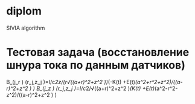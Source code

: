 # diplom
SIVIA algorithm

# Тестовая задача (восстановление шнура тока по данным датчиков)
B_(j_r ) (r_j,z_j )=I/c*2z/(r√((a+r)^2+z^2 ))*(-K(t)  +E(t)*(a^2+r^2+z^2)/((a-r)^2+z^2 )  )
B_(j_z ) (r_j,z_j )=I/c*2/√((a+r)^2+z^2 )*(K(t)  +E(t)*(a^2-r^2-z^2)/((a-r)^2+z^2 )  )
